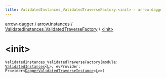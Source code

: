 ```yaml
---
title: ValidatedInstances_ValidatedTraverseFactory.<init> - arrow-dagger
---
```


[arrow-dagger](../../index.html) / [arrow.instances](../index.html) / [ValidatedInstances_ValidatedTraverseFactory](index.html) / [&lt;init&gt;](./-init-.html)

# &lt;init&gt;

`ValidatedInstances_ValidatedTraverseFactory(module: `[`ValidatedInstances`](../-validated-instances/index.html)`<`[`L`](index.html#L)`>, evProvider: Provider<`[`DaggerValidatedTraverseInstance`](../-dagger-validated-traverse-instance/index.html)`<`[`L`](index.html#L)`>>)`